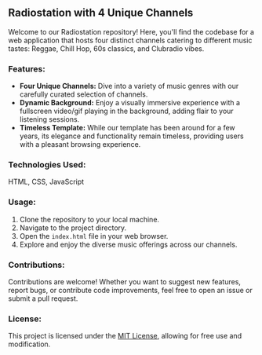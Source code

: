 ## Radiostation with 4 Unique Channels

Welcome to our Radiostation repository! Here, you'll find the codebase for a  web application that hosts four distinct channels catering to different music tastes: Reggae, Chill Hop, 60s classics, and Clubradio vibes.

### Features:
- **Four Unique Channels:** Dive into a variety of music genres with our carefully curated selection of channels.
- **Dynamic Background:** Enjoy a visually immersive experience with a fullscreen video/gif playing in the background, adding flair to your listening sessions.
- **Timeless Template:** While our template has been around for a few years, its elegance and functionality remain timeless, providing users with a pleasant browsing experience.

### Technologies Used:
 HTML, CSS, JavaScript


### Usage:
1. Clone the repository to your local machine.
2. Navigate to the project directory.
3. Open the `index.html` file in your web browser.
4. Explore and enjoy the diverse music offerings across our channels.

### Contributions:
Contributions are welcome! Whether you want to suggest new features, report bugs, or contribute code improvements, feel free to open an issue or submit a pull request.

### License:
This project is licensed under the [MIT License](LICENSE), allowing for free use and modification.

